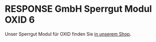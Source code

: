 # RESPONSE GmbH Sperrgut Modul OXID 6

Unser Sperrgut Modul für OXID finden Sie [in unserem Shop](https://www.responsecommerce.de/OXID-Module/Sperrgut.html).
